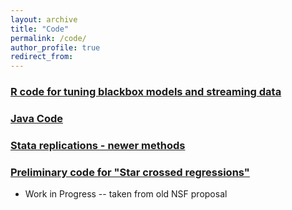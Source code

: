 ```yaml
---
layout: archive
title: "Code"
permalink: /code/
author_profile: true
redirect_from:
---
```


### [R code for tuning blackbox models and streaming data](https://github.com/paulbousquet/MachineLearning)
### [Java Code](https://github.com/paulbousquet/Java)
### [Stata replications - newer methods](https://github.com/paulbousquet/StataReplication)
### [Preliminary code for "Star crossed regressions"](https://github.com/paulbousquet/nsf)
* Work in Progress -- taken from old NSF proposal 

